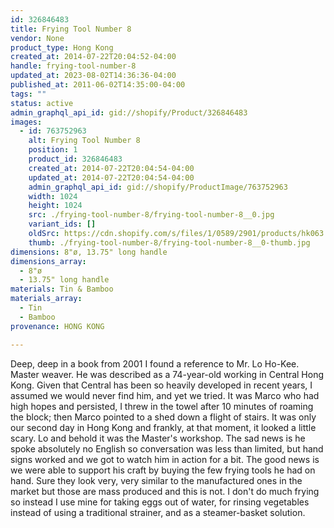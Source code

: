 ```yaml
---
id: 326846483
title: Frying Tool Number 8
vendor: None
product_type: Hong Kong
created_at: 2014-07-22T20:04:52-04:00
handle: frying-tool-number-8
updated_at: 2023-08-02T14:36:36-04:00
published_at: 2011-06-02T14:35:00-04:00
tags: ""
status: active
admin_graphql_api_id: gid://shopify/Product/326846483
images:
  - id: 763752963
    alt: Frying Tool Number 8
    position: 1
    product_id: 326846483
    created_at: 2014-07-22T20:04:54-04:00
    updated_at: 2014-07-22T20:04:54-04:00
    admin_graphql_api_id: gid://shopify/ProductImage/763752963
    width: 1024
    height: 1024
    src: ./frying-tool-number-8/frying-tool-number-8__0.jpg
    variant_ids: []
    oldSrc: https://cdn.shopify.com/s/files/1/0589/2901/products/hk063.jpeg?v=1406073894
    thumb: ./frying-tool-number-8/frying-tool-number-8__0-thumb.jpg
dimensions: 8"ø, 13.75" long handle
dimensions_array:
  - 8"ø
  - 13.75" long handle
materials: Tin & Bamboo
materials_array:
  - Tin
  - Bamboo
provenance: HONG KONG

---
```


Deep, deep in a book from 2001 I found a reference to Mr. Lo Ho-Kee. Master weaver. He was described as a 74-year-old working in Central Hong Kong. Given that Central has been so heavily developed in recent years, I assumed we would never find him, and yet we tried. It was Marco who had high hopes and persisted, I threw in the towel after 10 minutes of roaming the block; then Marco pointed to a shed down a flight of stairs. It was only our second day in Hong Kong and frankly, at that moment, it looked a little scary. Lo and behold it was the Master's workshop. The sad news is he spoke absolutely no English so conversation was less than limited, but hand signs worked and we got to watch him in action for a bit. The good news is we were able to support his craft by buying the few frying tools he had on hand. Sure they look very, very similar to the manufactured ones in the market but those are mass produced and this is not. I don't do much frying so instead I use mine for taking eggs out of water, for rinsing vegetables instead of using a traditional strainer, and as a steamer-basket solution.